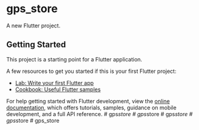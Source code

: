 # gps_store

A new Flutter project.

## Getting Started

This project is a starting point for a Flutter application.

A few resources to get you started if this is your first Flutter project:

- [Lab: Write your first Flutter app](https://docs.flutter.dev/get-started/codelab)
- [Cookbook: Useful Flutter samples](https://docs.flutter.dev/cookbook)

For help getting started with Flutter development, view the
[online documentation](https://docs.flutter.dev/), which offers tutorials,
samples, guidance on mobile development, and a full API reference.
#   g p s _ s t o r e  
 #   g p s _ s t o r e  
 #   g p s _ s t o r e  
 #   g p s _ s t o r e  
 #   g p s _ s t o r e  
 